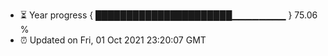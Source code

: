 - ⏳ Year progress { ██████████████████████▁▁▁▁▁▁▁▁ } 75.06 %
- ⏰ Updated on Fri, 01 Oct 2021 23:20:07 GMT

